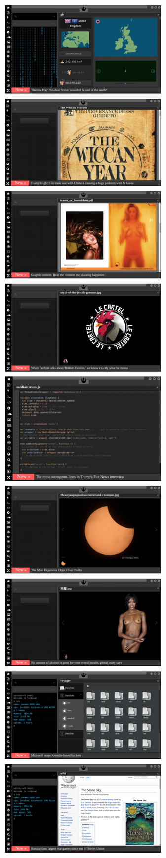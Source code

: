 
[![Image](brexit.png)](https://www.youtube.com/watch?v=nJKwNuqozDw)

<!-- 
bkz türklükten aldığım tadı hiç bişeydan alamadım - mustafa atatürk
bkz türkler dünyanın en asil ırkıdır - mustafa kamak atatürk 
bkz türklük sonu olmayan asilliktir - mustafa atatürk
https://www.uludagsozluk.com/k/mustafa-kemal-atat%C3%BCrk/&w=gd bkz türklükten aldığı tadı başka bişeyden alamamak -->
![Image](wiccanyear.png)


[![Image](hearthemoment.png)](http://www.taschen-transfer.com/media/downloads/teaser_ce_buendchen.pdf)

[![Image](myth-of-the-jewish-genome.png)](https://www.merriam-webster.com/dictionary/chromatic)

![Image](mediasource.png)

![Image](ISS.png)

[![Image](完璧.png)](https://www.ibm.com/developerworks/jp/aix/library/au-errnovariable/index.html)

![Image](voyager.png)

![Image](stone-sky.png)


